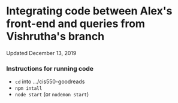 # Integrating code between Alex's front-end and queries from Vishrutha's branch
Updated December 13, 2019

### Instructions for running code
- `cd` into .../cis550-goodreads
- `npm intall`
- `node start` (or `nodemon start`)

